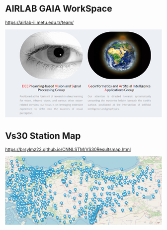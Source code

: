 # AIRLAB GAIA WorkSpace
https://airlab-ii.metu.edu.tr/team/

![AIRLAB](https://github.com/brsylmz23/CNNLSTM/raw/main/imgs/AIRLAB.PNG)



# Vs30 Station Map
https://brsylmz23.github.io/CNNLSTM/VS30Resultsmap.html

![Vs30 Station Map](https://github.com/brsylmz23/CNNLSTM/raw/main/imgs/Vs30map.PNG)



